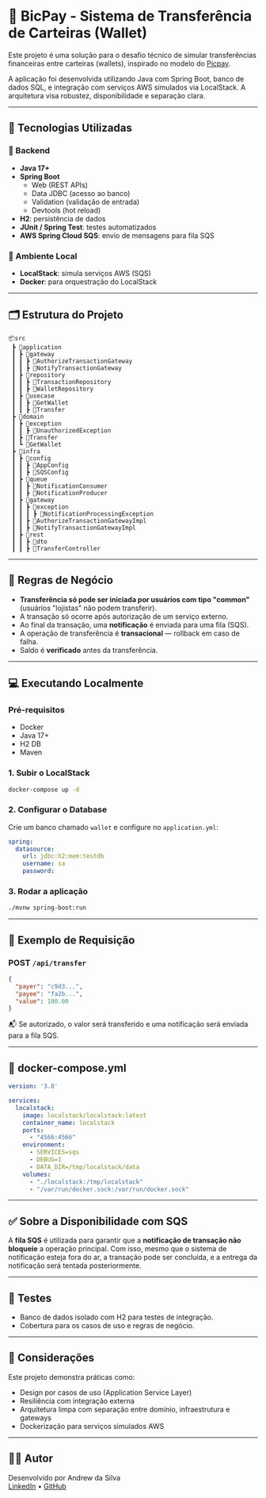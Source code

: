 # 💸 BicPay - Sistema de Transferência de Carteiras (Wallet)

Este projeto é uma solução para o desafio técnico de simular transferências financeiras entre carteiras (wallets), inspirado no modelo do [Picpay](https://github.com/PicPay/picpay-desafio-backend).

A aplicação foi desenvolvida utilizando Java com Spring Boot, banco de dados SQL, e integração com serviços AWS simulados via LocalStack. A arquitetura visa robustez, disponibilidade e separação clara.


---

## 🚀 Tecnologias Utilizadas

### 🧱 Backend
- **Java 17+**
- **Spring Boot**
  - Web (REST APIs)
  - Data JDBC (acesso ao banco)
  - Validation (validação de entrada)
  - Devtools (hot reload)
- **H2**: persistência de dados
- **JUnit / Spring Test**: testes automatizados
- **AWS Spring Cloud SQS**: envio de mensagens para fila SQS

### 🐳 Ambiente Local
- **LocalStack**: simula serviços AWS (SQS)
- **Docker**: para orquestração do LocalStack

---

## 🗂️ Estrutura do Projeto

```
📦src
 ┣ 📂application
 ┃ ┣ 📂gateway
 ┃ ┃ ┣ 📜AuthorizeTransactionGateway
 ┃ ┃ ┣ 📜NotifyTransactionGateway
 ┃ ┣ 📂repository
 ┃ ┃ ┣ 📜TransactionRepository
 ┃ ┃ ┣ 📜WalletRepository
 ┃ ┣ 📂usecase
 ┃ ┃ ┣ 📜GetWallet
 ┃ ┃ ┣ 📜Transfer
 ┣ 📂domain
 ┃ ┣ 📂exception
 ┃ ┃ ┣ 📜UnauthorizedException
 ┃ ┣ 📜Transfer             
 ┃ ┗ 📜GetWallet   
 ┣ 📂infra  
 ┃ ┣ 📂config
 ┃ ┃ ┣ 📜AppConfig
 ┃ ┃ ┣ 📜SQSConfig
 ┃ ┣ 📂queue
 ┃ ┃ ┣ 📜NotificationConsumer
 ┃ ┃ ┣ 📜NotificationProducer
 ┃ ┣ 📂gateway
 ┃ ┃ ┣ 📂exception
 ┃ ┃ ┃ ┣ 📜NotificationProcessingException
 ┃ ┃ ┣ 📜AuthorizeTransactionGatewayImpl
 ┃ ┃ ┣ 📜NotifyTransactionGatewayImpl
 ┃ ┣ 📂rest
 ┃ ┃ ┣ 📂dto
 ┃ ┃ ┣ 📜TransferController
```

---

## 🔄 Regras de Negócio

- **Transferência só pode ser iniciada por usuários com tipo "common"** (usuários "lojistas" não podem transferir).
- A transação só ocorre após autorização de um serviço externo.
- Ao final da transação, uma **notificação** é enviada para uma fila (SQS).
- A operação de transferência é **transacional** — rollback em caso de falha.
- Saldo é **verificado** antes da transferência.

---

## 💻 Executando Localmente

### Pré-requisitos

- Docker
- Java 17+
- H2 DB
- Maven

### 1. Subir o LocalStack
```bash
docker-compose up -d
```

### 2. Configurar o Database
Crie um banco chamado `wallet` e configure no `application.yml`:
```yaml
spring:
  datasource:
    url: jdbc:h2:mem:testdb
    username: sa
    password: 
```

### 3. Rodar a aplicação
```bash
./mvnw spring-boot:run
```

---

## 📑 Exemplo de Requisição

### POST `/api/transfer`

```json
{
  "payer": "c9d3...",
  "payee": "fa2b...",
  "value": 100.00
}
```

📬 Se autorizado, o valor será transferido e uma notificação será enviada para a fila SQS.

---

## 🐳 docker-compose.yml

```yaml
version: '3.8'

services:
  localstack:
    image: localstack/localstack:latest
    container_name: localstack
    ports:
      - "4566:4566"
    environment:
      - SERVICES=sqs
      - DEBUG=1
      - DATA_DIR=/tmp/localstack/data
    volumes:
      - "./localstack:/tmp/localstack"
      - "/var/run/docker.sock:/var/run/docker.sock"
```

---

## ✅ Sobre a Disponibilidade com SQS

A **fila SQS** é utilizada para garantir que a **notificação de transação não bloqueie** a operação principal. Com isso, mesmo que o sistema de notificação esteja fora do ar, a transação pode ser concluída, e a entrega da notificação será tentada posteriormente.

---

## 🧪 Testes

- Banco de dados isolado com H2 para testes de integração.
- Cobertura para os casos de uso e regras de negócio.

---

## 📌 Considerações

Este projeto demonstra práticas como:
- Design por casos de uso (Application Service Layer)
- Resiliência com integração externa
- Arquitetura limpa com separação entre domínio, infraestrutura e gateways
- Dockerização para serviços simulados AWS

---

## 🧑‍💻 Autor

Desenvolvido por Andrew da Silva  
[LinkedIn](https://linkedin.com/in/andrewairamdasilva) • [GitHub](https://github.com/Nizoszz)
